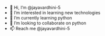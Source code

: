 - 👋 Hi, I’m @jayavardhini-5
- 👀 I’m interested in learning new technologies
- 🌱 I’m currently learning python
- 💞️ I’m looking to collaborate on python
- 📫 Reach me @jayavardhini-5

<!---
jayavardhini-5/jayavardhini-5 is a ✨ special ✨ repository because its `README.md` (this file) appears on your GitHub profile.
You can click the Preview link to take a look at your changes.
--->
